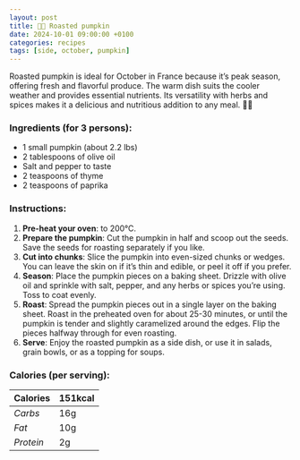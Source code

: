```yaml
---
layout: post
title: 👨‍🍳 Roasted pumpkin
date: 2024-10-01 09:00:00 +0100
categories: recipes
tags: [side, october, pumpkin]
---
```


Roasted pumpkin is ideal for October in France because it’s peak season, offering fresh and flavorful produce. The warm dish suits the cooler weather and provides essential nutrients. Its versatility with herbs and spices makes it a delicious and nutritious addition to any meal. 🍂🎃

### Ingredients (for 3 persons):
- 1 small pumpkin (about 2.2 lbs)
- 2 tablespoons of olive oil
- Salt and pepper to taste
- 2 teaspoons of thyme
- 2 teaspoons of paprika

### Instructions:

1. **Pre-heat your oven**: to 200°C.
2. **Prepare the pumpkin**: Cut the pumpkin in half and scoop out the seeds. Save the seeds for roasting separately if you like.
3. **Cut into chunks**: Slice the pumpkin into even-sized chunks or wedges. You can leave the skin on if it’s thin and edible, or peel it off if you prefer.
4. **Season**: Place the pumpkin pieces on a baking sheet. Drizzle with olive oil and sprinkle with salt, pepper, and any herbs or spices you’re using. Toss to coat evenly.
5. **Roast**: Spread the pumpkin pieces out in a single layer on the baking sheet. Roast in the preheated oven for about 25-30 minutes, or until the pumpkin is tender and slightly caramelized around the edges. Flip the pieces halfway through for even roasting.
6. **Serve**: Enjoy the roasted pumpkin as a side dish, or use it in salads, grain bowls, or as a topping for soups.

### Calories (per serving):

| **Calories** | 151kcal |
| ----------- | ----------- |
| *Carbs* | 16g |
| *Fat* | 10g |
| *Protein* | 2g |